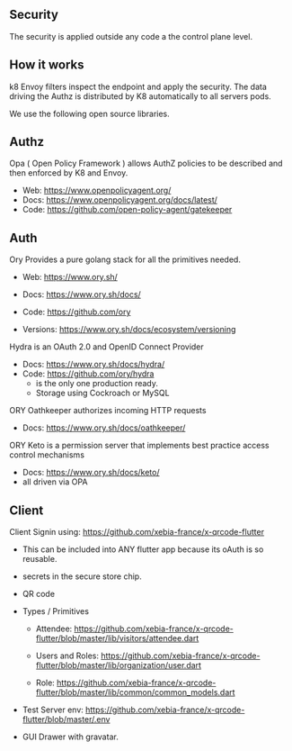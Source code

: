 
## Security

The security is applied outside any code a the control plane level.

## How it works

k8 Envoy filters inspect the endpoint and apply the security.
The data driving the Authz is distributed by K8 automatically to all servers pods.

We use the following open source libraries.

## Authz
Opa ( Open Policy Framework ) allows AuthZ policies to be described and then enforced by K8 and Envoy.

- Web: https://www.openpolicyagent.org/
- Docs: https://www.openpolicyagent.org/docs/latest/
- Code: https://github.com/open-policy-agent/gatekeeper

## Auth

Ory Provides a pure golang stack for all the primitives needed.

- Web: https://www.ory.sh/

- Docs: https://www.ory.sh/docs/

- Code: https://github.com/ory

- Versions: https://www.ory.sh/docs/ecosystem/versioning


Hydra is an OAuth 2.0 and OpenID Connect Provider

- Docs: https://www.ory.sh/docs/hydra/
- Code: https://github.com/ory/hydra
	- is the only one production ready.
	- Storage using Cockroach or MySQL

ORY Oathkeeper authorizes incoming HTTP requests

- Docs: https://www.ory.sh/docs/oathkeeper/

ORY Keto is a permission server that implements best practice access control mechanisms
- Docs: https://www.ory.sh/docs/keto/
- all driven via OPA

## Client

Client Signin using: https://github.com/xebia-france/x-qrcode-flutter
- This can be included into ANY flutter app because its oAuth is so reusable.
- secrets in the secure store chip.
- QR code 
- Types / Primitives

	- Attendee: https://github.com/xebia-france/x-qrcode-flutter/blob/master/lib/visitors/attendee.dart

 	- Users and Roles: https://github.com/xebia-france/x-qrcode-flutter/blob/master/lib/organization/user.dart
	
	- Role: https://github.com/xebia-france/x-qrcode-flutter/blob/master/lib/common/common_models.dart

- Test Server env: https://github.com/xebia-france/x-qrcode-flutter/blob/master/.env

- GUI Drawer with gravatar.